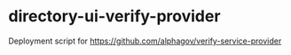 # directory-ui-verify-provider
Deployment script for https://github.com/alphagov/verify-service-provider
